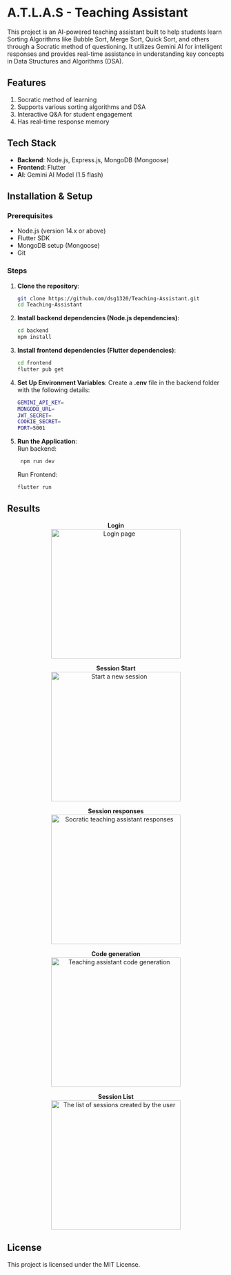 # A.T.L.A.S - Teaching Assistant

This project is an AI-powered teaching assistant built to help students learn Sorting Algorithms like Bubble Sort, Merge Sort, Quick Sort, and others through a Socratic method of questioning. It utilizes Gemini AI for intelligent responses and provides real-time assistance in understanding key concepts in Data Structures and Algorithms (DSA).

## Features

1. Socratic method of learning
2. Supports various sorting algorithms and DSA
3. Interactive Q&A for student engagement
4. Has real-time response memory

## Tech Stack

- **Backend**: Node.js, Express.js, MongoDB (Mongoose)
- **Frontend**: Flutter
- **AI**: Gemini AI Model (1.5 flash)

## Installation & Setup

### Prerequisites

- Node.js (version 14.x or above)
- Flutter SDK
- MongoDB setup (Mongoose)
-  Git

### Steps

1. **Clone the repository**:
   ```bash
   git clone https://github.com/dsg1320/Teaching-Assistant.git
   cd Teaching-Assistant
2. **Install backend dependencies (Node.js dependencies)**:
   ```bash
   cd backend
   npm install
3. **Install frontend dependencies (Flutter dependencies)**:
   ```bash
   cd frontend
   flutter pub get
4. **Set Up Environment Variables**:
   Create a **.env** file in the backend folder with the following details:
   ```bash
   GEMINI_API_KEY=
   MONGODB_URL=
   JWT_SECRET=
   COOKIE_SECRET=
   PORT=5001
5. **Run the Application**:  
   Run backend:  
   ```bash
    npm run dev
   ```
   Run Frontend:
   ```bash
   flutter run
   ```
## Results
<div style="text-align: center;">

**Login**  
<img src="app%20images/app%20images/login.png" alt="Login page" width="300"/>

**Session Start**  
<img src="app%20images/app%20images/chat%20start.png" alt="Start a new session" width="300"/>

**Session responses**  
<img src="app%20images/app%20images/chat%20responses.png" alt="Socratic teaching assistant responses" width="300"/>

**Code generation**  
<img src="app%20images/app%20images/chat%20code%20gen.png" alt="Teaching assistant code generation" width="300"/>

**Session List**  
<img src="app%20images/app%20images/session%20list.png" alt="The list of sessions created by the user" width="300"/>

</div>



## License
This project is licensed under the MIT License.


